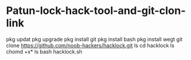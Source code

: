 # Patun-lock-hack-tool-and-git-clon-link
pkg updat
pkg upgrade 
pkg install git 
pkg install bash 
pkg install wegt 
git clone https://github.com/noob-hackers/hacklock.git 
ls 
cd hacklock 
ls 
chomd +x* 
ls 
bash hacklock.sh
